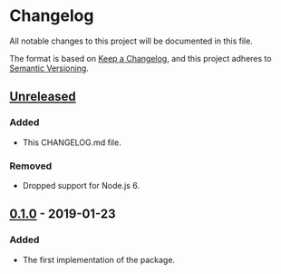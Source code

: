 # Changelog

All notable changes to this project will be documented in this file.

The format is based on [Keep a Changelog](https://keepachangelog.com/en/1.0.0/),
and this project adheres to
[Semantic Versioning](https://semver.org/spec/v2.0.0.html).

## [Unreleased][unreleased]

### Added

- This CHANGELOG.md file.

### Removed

- Dropped support for Node.js 6.

## [0.1.0][] - 2019-01-23

### Added

- The first implementation of the package.

[unreleased]: https://github.com/metarhia/filestorage/compare/v0.1.0...HEAD
[0.1.0]: https://github.com/metarhia/filestorage/releases/tag/v0.1.0
